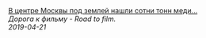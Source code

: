 <!--2024-05-12 22:17:41-->
<div class="yb">
  <a class="nodecor" href="/posts.html?opasnye_puteshestviya/v_centre_moskvy_pod_zemlej_nashli_sotni_tonn_medi_i_aljuminiya">
    <img class="preview" data-videoid="9iaglEF9CBg" src="https://i.ytimg.com/vi/9iaglEF9CBg/hqdefault.jpg" align="middle" alt="">
  </a>
  <div class="inlbl text">
    <a class="nodecor" href="/posts.html?opasnye_puteshestviya/v_centre_moskvy_pod_zemlej_nashli_sotni_tonn_medi_i_aljuminiya">В центре Москвы под землей нашли сотни тонн меди...</a><br>
    <i class="smaller2">Дорога к фильму - Road to film.</i><br>
    <i class="smaller3">2019-04-21</i>
  </div>
</div>
